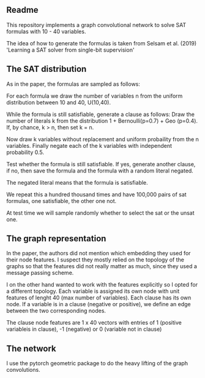 ## Readme
This repository implements a graph convolutional network to solve SAT formulas with 10 - 40 variables.

The idea of how to generate the formulas is taken from Selsam et al. (2019) 'Learning a SAT solver from single-bit supervision'

## The SAT distribution
As in the paper, the formulas are sampled as follows:

For each formula we draw the number of variables n from the uniform distribution between 10 and 40, U(10,40).

While the formula is still satisfiable, generate a clause as follows:
Draw the number of literals k from the distribution 1 + Bernoulli(p=0.7) + Geo (p=0.4). If, by chance, k > n, then set k = n.

Now draw k variables without replacement and uniform probaility from the n variables. Finally negate each of the k variables with independent probability 0.5.

Test whether the formula is still satisfiable. If yes, generate another clause, if no, then save the formula and the formula with a random literal negated.

The negated literal means that the formula is satisfiable.

We repeat this a hundred thousand times and have 100,000 pairs of sat formulas, one satisfiable, the other one not.

At test time we will sample randomly whether to select the sat or the unsat one.

## The graph representation
In the paper, the authors did not mention which embedding they used for their node features. I suspect they mostly relied on the topology of the graphs so that the features did not really matter as much, since they used a message passing scheme.

I on the other hand wanted to work with the features explicitly so I opted for a different topology. Each variable is assigned its own node with unit features of lenght 40 (max number of variables). Each clause has its own node.
If a variable is in a clause (negative or positive), we define an edge between the two corresponding nodes. 

The clause node features are 1 x 40 vectors with entries of 1 (positive variableis in clause), -1 (negative) or 0 (variable not in clause)

## The network
I use the pytorch geometric package to do the heavy lifting of the graph convolutions.

